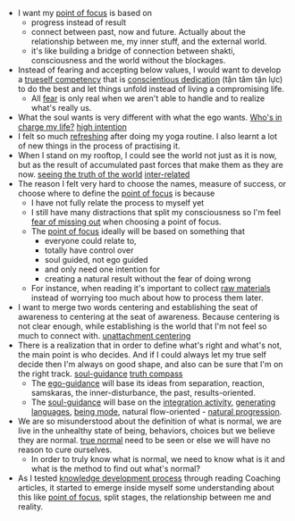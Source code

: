 - I want my [point of focus](<point of focus.md>) is based on
    - progress instead of result
    - connect between past, now and future. Actually about the relationship between me, my inner stuff, and the external world.
    - it's like building a bridge of connection between shakti, consciousness and the world without the blockages.
- Instead of fearing and accepting below values, I would want to develop a [trueself competency](<trueself competency.md>) that is [conscientious dedication](<conscientious dedication.md>) (tận tâm tận lực) to do the best and let things unfold instead of living a compromising life.
    - All [fear](<fear.md>) is only real when we aren't able to handle and to realize what's really us.
- What the soul wants is very different with what the ego wants. [Who's in charge my life?](<Who's in charge my life?.md>) [high intention](<high intention.md>)
- I felt so much [refreshing](<refreshing.md>) after doing my yoga routine. I also learnt a lot of new things in the process of practising it.
- When I stand on my rooftop, I could see the world not just as it is now, but as the result of accumulated past forces that make them as they are now. [seeing the truth of the world](<seeing the truth of the world.md>) [inter-related](<inter-related.md>)
- The reason I felt very hard to choose the names, measure of success, or choose where to define the [point of focus](<point of focus.md>) is because
    - I have not fully relate the process to myself yet
    - I still have many distractions that split my consciousness so I'm feel [fear of missing out](<fear of missing out.md>) when choosing a point of focus.
    - The [point of focus](<point of focus.md>) ideally will be based on something that
        - everyone could relate to,
        - totally have control over
        - soul guided, not ego guided
        - and only need one intention for
        - creating a natural result without the fear of doing wrong
    - For instance, when reading it's important to collect [raw materials](<raw materials.md>) instead of worrying too much about how to process them later.
- I want to merge two words centering and establishing the seat of awareness to centering at the seat of awareness. Because centering is not clear enough, while establishing is the world that I'm not feel so much to connect with. [unattachment centering](<unattachment centering.md>)
- There is a realization that in order to define what's right and what's not, the main point is who decides. And if I could always let my true self decide then I'm always on good shape, and also can be sure that I'm on the right track. [soul-guidance](<soul-guidance.md>) [truth compass](<truth compass.md>)
    - The [ego-guidance](<ego-guidance.md>) will base its ideas from separation, reaction, samskaras, the inner-disturbance, the past, results-oriented.
    - The [soul-guidance](<soul-guidance.md>) will base on the [integration activity](<integration activity.md>), [generating languages](<generating languages.md>), [being mode](<being mode.md>), natural flow-oriented - [natural progression](<natural progression.md>).
- We are so misunderstood about the definition of what is normal, we are live in the unhealthy state of being, behaviors, choices but we believe they are normal. [true normal](<true normal.md>) need to be seen or else we will have no reason to cure ourselves.
    - In order to truly know what is normal, we need to know what is it and what is the method to find out what's normal?
- As I tested [knowledge development process](<knowledge development process.md>)  through reading Coaching articles, it started to emerge inside myself some understanding about this like [point of focus](<point of focus.md>), split stages, the relationship between me and reality.
